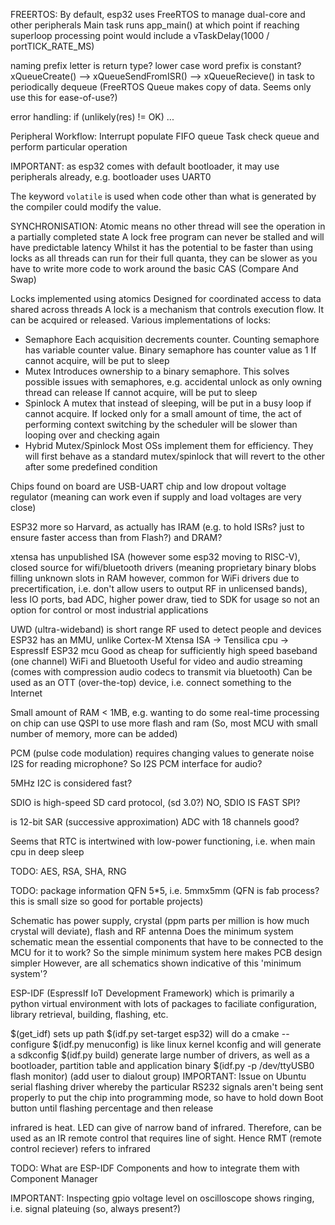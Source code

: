FREERTOS:
By default, esp32 uses FreeRTOS to manage dual-core and other peripherals
Main task runs app_main() at which point if reaching superloop processing point
would include a vTaskDelay(1000 / portTICK_RATE_MS) 

naming prefix letter is return type?
lower case word prefix is constant?
xQueueCreate() --> xQueueSendFromISR() --> xQueueRecieve() in task to periodically dequeue
(FreeRTOS Queue makes copy of data. Seems only use this for ease-of-use?)

error handling: if (unlikely(res) != OK) ...

Peripheral Workflow:
Interrupt populate FIFO queue
Task check queue and perform particular operation

IMPORTANT: as esp32 comes with default bootloader, it may use peripherals already, e.g. bootloader uses UART0


The keyword `volatile` is used when code other than what is generated by the compiler could modify the value.

SYNCHRONISATION:
Atomic means no other thread will see the operation in a partially completed state
A lock free program can never be stalled and will have predictable latency
Whilst it has the potential to be faster than using locks as all threads can run for their full quanta,
they can be slower as you have to write more code to work around the basic CAS (Compare And Swap)

Locks implemented using atomics
Designed for coordinated access to data shared across threads 
A lock is a mechanism that controls execution flow. 
It can be acquired or released.
Various implementations of locks:
* Semaphore
  Each acquisition decrements counter.
  Counting semaphore has variable counter value.
  Binary semaphore has counter value as 1
  If cannot acquire, will be put to sleep 
* Mutex 
  Introduces ownership to a binary semaphore. 
  This solves possible issues with semaphores, e.g. accidental unlock as only owning thread can release
  If cannot acquire, will be put to sleep 
* Spinlock
  A mutex that instead of sleeping, will be put in a busy loop if cannot acquire. 
  If locked only for a small amount of time, the act of performing context switching by the scheduler will be slower than looping over and checking again
* Hybrid Mutex/Spinlock
  Most OSs implement them for efficiency.
  They will first behave as a standard mutex/spinlock that will revert to the other after some predefined condition


Chips found on board are USB-UART chip and low dropout voltage regulator (meaning can work even if supply and load voltages are very close)

ESP32 more so Harvard, as actually has IRAM (e.g. to hold ISRs? just to ensure faster access than from Flash?) and DRAM?

xtensa has unpublished ISA (however some esp32 moving to RISC-V), 
closed source for wifi/bluetooth drivers (meaning proprietary binary blobs filling unknown slots in RAM
however, common for WiFi drivers due to precertification, i.e. don't allow users to output RF in unlicensed bands), 
less IO ports, bad ADC, higher power draw, tied to SDK for usage
so not an option for control or most industrial applications


UWD (ultra-wideband) is short range RF used to detect people and devices
ESP32 has an MMU, unlike Cortex-M
Xtensa ISA -> Tensilica cpu -> EspressIf ESP32 mcu
Good as cheap for sufficiently high speed baseband (one channel) WiFi and Bluetooth
Useful for video and audio streaming (comes with compression audio codecs to transmit via bluetooth)
Can be used as an OTT (over-the-top) device, i.e. connect something to the Internet

Small amount of RAM < 1MB, e.g. wanting to do some real-time processing on chip can use QSPI to use more flash and ram
(So, most MCU with small number of memory, more can be added)

PCM (pulse code modulation) requires changing values to generate noise
I2S for reading microphone? So I2S PCM interface for audio?

5MHz I2C is considered fast?

SDIO is high-speed SD card protocol, (sd 3.0?)
NO, SDIO IS FAST SPI?

is 12-bit SAR (successive approximation) ADC with 18 channels good?

Seems that RTC is intertwined with low-power functioning, i.e. when main cpu in deep sleep

TODO: AES, RSA, SHA, RNG

TODO: package information QFN 5*5, i.e. 5mmx5mm (QFN is fab process? this is small size so good for portable projects)

Schematic has power supply, crystal (ppm parts per million is how much crystal will deviate), flash and RF antenna 
Does the minimum system schematic mean the essential components that have to be connected to the MCU for it to work? 
So the simple minimum system here makes PCB design simpler
However, are all schematics shown indicative of this 'minimum system'?

ESP-IDF (EspressIf IoT Development Framework) which is primarily a python virtual environment with lots of packages
to faciliate configuration, library retrieval, building, flashing, etc.

$(get_idf) sets up path
$(idf.py set-target esp32) will do a cmake --configure
$(idf.py menuconfig) is like linux kernel kconfig and will generate a sdkconfig
$(idf.py build) generate large number of drivers, as well as a bootloader, partition table and application binary 
$(idf.py -p /dev/ttyUSB0 flash monitor) (add user to dialout group)
IMPORTANT: Issue on Ubuntu serial flashing driver whereby the particular RS232 signals aren't being sent properly to
put the chip into programming mode, so have to hold down Boot button until flashing percentage and then release

infrared is heat. LED can give of narrow band of infrared.
Therefore, can be used as an IR remote control that requires line of sight.
Hence RMT (remote control reciever) refers to infrared

TODO: What are ESP-IDF Components and how to integrate them with Component Manager

IMPORTANT: Inspecting gpio voltage level on oscilloscope shows ringing, i.e. signal plateuing (so, always present?)

